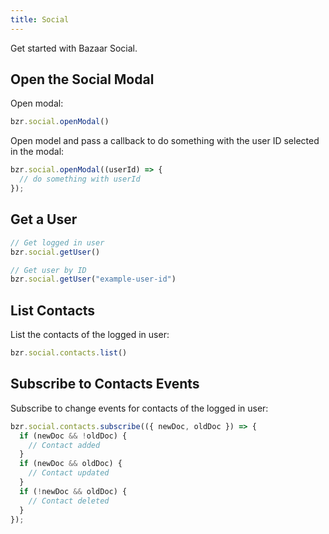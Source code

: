 ```yaml
---
title: Social
---
```


Get started with Bazaar Social.

## Open the Social Modal

Open modal:

```js
bzr.social.openModal()
```

Open model and pass a callback to do something with the user ID selected in the modal:

```js
bzr.social.openModal((userId) => {
  // do something with userId
});
```

## Get a User

```js
// Get logged in user
bzr.social.getUser()

// Get user by ID
bzr.social.getUser("example-user-id")
```

## List Contacts

List the contacts of the logged in user:

```js
bzr.social.contacts.list()
```

## Subscribe to Contacts Events

Subscribe to change events for contacts of the logged in user:

```js
bzr.social.contacts.subscribe(({ newDoc, oldDoc }) => {
  if (newDoc && !oldDoc) {
    // Contact added
  }
  if (newDoc && oldDoc) {
    // Contact updated
  }
  if (!newDoc && oldDoc) {
    // Contact deleted
  }
});
```
